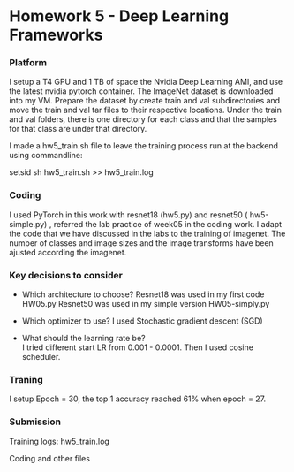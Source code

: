 
# Homework 5 - Deep Learning Frameworks 

### Platform 

I setup a T4 GPU and 1 TB of space the Nvidia Deep Learning AMI, and use the latest nvidia pytorch container.  The ImageNet dataset is downloaded into my VM.  Prepare the dataset by create train and val subdirectories and move the train and val tar files to their respective locations.  Under the train and val folders, there is one directory for each class and that the samples for that class are under that directory.

I made a hw5_train.sh file to leave the training process run at the backend using commandline: 

setsid sh hw5_train.sh >> hw5_train.log  

### Coding

I used PyTorch in this work with resnet18 (hw5.py) and resnet50 ( hw5-simple.py) , referred the lab practice of week05 in the coding work. I adapt the code that we have discussed in the labs to the training of imagenet. The number of classes and image sizes and the image transforms  have been ajusted according the imagenet. 

### Key decisions to consider

- Which architecture to choose? 
Resnet18 was used in my first code HW05.py
Resnet50 was used in my simple version HW05-simply.py 

- Which optimizer to use? 
I used Stochastic gradient descent (SGD)

- What should the learning rate be?  
I tried different start LR from 0.001 - 0.0001. Then I used cosine scheduler. 

### Traning

I setup Epoch = 30, the top 1 accuracy reached 61% when epoch = 27. 


### Submission

Training logs: hw5_train.log

Coding and other files 



